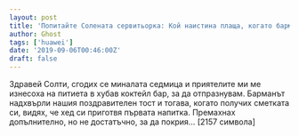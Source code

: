 ```yaml
---
layout: post
title: 'Попитайте Солената сервитьорка: Кой наистина плаща, когато барман „купи“ питие?'
author: Ghost
tags: ['huawei']
date: '2019-09-06T00:46:00Z'
draft: false
---
```


Здравей Солти, сгодих се миналата седмица и приятелите ми ме изнесоха на питиета в хубав коктейл бар, за да отпразнувам. Барманът надхвърли нашия поздравителен тост и тогава, когато получих сметката си, видях, че хед си приготвя първата напитка. Премахнах допълнително, но не достатъчно, за да покрия… [2157 символа]
